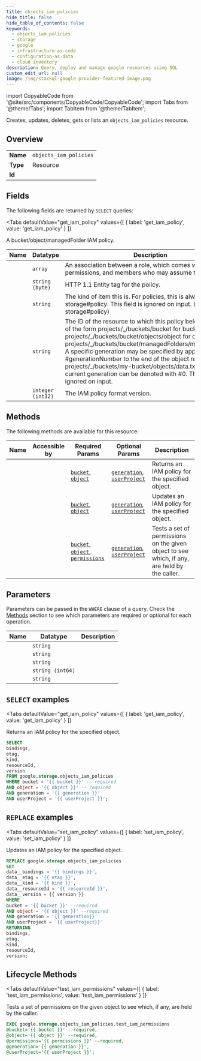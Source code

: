 ```yaml
--- 
title: objects_iam_policies
hide_title: false
hide_table_of_contents: false
keywords:
  - objects_iam_policies
  - storage
  - google
  - infrastructure-as-code
  - configuration-as-data
  - cloud inventory
description: Query, deploy and manage google resources using SQL
custom_edit_url: null
image: /img/stackql-google-provider-featured-image.png
---
```


import CopyableCode from '@site/src/components/CopyableCode/CopyableCode';
import Tabs from '@theme/Tabs';
import TabItem from '@theme/TabItem';

Creates, updates, deletes, gets or lists an <code>objects_iam_policies</code> resource.

## Overview
<table><tbody>
<tr><td><b>Name</b></td><td><code>objects_iam_policies</code></td></tr>
<tr><td><b>Type</b></td><td>Resource</td></tr>
<tr><td><b>Id</b></td><td><CopyableCode code="google.storage.objects_iam_policies" /></td></tr>
</tbody></table>

## Fields

The following fields are returned by `SELECT` queries:

<Tabs
    defaultValue="get_iam_policy"
    values={[
        { label: 'get_iam_policy', value: 'get_iam_policy' }
    ]}
>
<TabItem value="get_iam_policy">

A bucket/object/managedFolder IAM policy.

<table>
<thead>
    <tr>
    <th>Name</th>
    <th>Datatype</th>
    <th>Description</th>
    </tr>
</thead>
<tbody>
<tr>
    <td><CopyableCode code="bindings" /></td>
    <td><code>array</code></td>
    <td>An association between a role, which comes with a set of permissions, and members who may assume that role.</td>
</tr>
<tr>
    <td><CopyableCode code="etag" /></td>
    <td><code>string (byte)</code></td>
    <td>HTTP 1.1  Entity tag for the policy.</td>
</tr>
<tr>
    <td><CopyableCode code="kind" /></td>
    <td><code>string</code></td>
    <td>The kind of item this is. For policies, this is always storage#policy. This field is ignored on input. (default: storage#policy)</td>
</tr>
<tr>
    <td><CopyableCode code="resourceId" /></td>
    <td><code>string</code></td>
    <td>The ID of the resource to which this policy belongs. Will be of the form projects/_/buckets/bucket for buckets, projects/_/buckets/bucket/objects/object for objects, and projects/_/buckets/bucket/managedFolders/managedFolder. A specific generation may be specified by appending #generationNumber to the end of the object name, e.g. projects/_/buckets/my-bucket/objects/data.txt#17. The current generation can be denoted with #0. This field is ignored on input.</td>
</tr>
<tr>
    <td><CopyableCode code="version" /></td>
    <td><code>integer (int32)</code></td>
    <td>The IAM policy format version.</td>
</tr>
</tbody>
</table>
</TabItem>
</Tabs>

## Methods

The following methods are available for this resource:

<table>
<thead>
    <tr>
    <th>Name</th>
    <th>Accessible by</th>
    <th>Required Params</th>
    <th>Optional Params</th>
    <th>Description</th>
    </tr>
</thead>
<tbody>
<tr>
    <td><a href="#get_iam_policy"><CopyableCode code="get_iam_policy" /></a></td>
    <td><CopyableCode code="select" /></td>
    <td><a href="#parameter-bucket"><code>bucket</code></a>, <a href="#parameter-object"><code>object</code></a></td>
    <td><a href="#parameter-generation"><code>generation</code></a>, <a href="#parameter-userProject"><code>userProject</code></a></td>
    <td>Returns an IAM policy for the specified object.</td>
</tr>
<tr>
    <td><a href="#set_iam_policy"><CopyableCode code="set_iam_policy" /></a></td>
    <td><CopyableCode code="replace" /></td>
    <td><a href="#parameter-bucket"><code>bucket</code></a>, <a href="#parameter-object"><code>object</code></a></td>
    <td><a href="#parameter-generation"><code>generation</code></a>, <a href="#parameter-userProject"><code>userProject</code></a></td>
    <td>Updates an IAM policy for the specified object.</td>
</tr>
<tr>
    <td><a href="#test_iam_permissions"><CopyableCode code="test_iam_permissions" /></a></td>
    <td><CopyableCode code="exec" /></td>
    <td><a href="#parameter-bucket"><code>bucket</code></a>, <a href="#parameter-object"><code>object</code></a>, <a href="#parameter-permissions"><code>permissions</code></a></td>
    <td><a href="#parameter-generation"><code>generation</code></a>, <a href="#parameter-userProject"><code>userProject</code></a></td>
    <td>Tests a set of permissions on the given object to see which, if any, are held by the caller.</td>
</tr>
</tbody>
</table>

## Parameters

Parameters can be passed in the `WHERE` clause of a query. Check the [Methods](#methods) section to see which parameters are required or optional for each operation.

<table>
<thead>
    <tr>
    <th>Name</th>
    <th>Datatype</th>
    <th>Description</th>
    </tr>
</thead>
<tbody>
<tr id="parameter-bucket">
    <td><CopyableCode code="bucket" /></td>
    <td><code>string</code></td>
    <td></td>
</tr>
<tr id="parameter-object">
    <td><CopyableCode code="object" /></td>
    <td><code>string</code></td>
    <td></td>
</tr>
<tr id="parameter-permissions">
    <td><CopyableCode code="permissions" /></td>
    <td><code>string</code></td>
    <td></td>
</tr>
<tr id="parameter-generation">
    <td><CopyableCode code="generation" /></td>
    <td><code>string (int64)</code></td>
    <td></td>
</tr>
<tr id="parameter-userProject">
    <td><CopyableCode code="userProject" /></td>
    <td><code>string</code></td>
    <td></td>
</tr>
</tbody>
</table>

## `SELECT` examples

<Tabs
    defaultValue="get_iam_policy"
    values={[
        { label: 'get_iam_policy', value: 'get_iam_policy' }
    ]}
>
<TabItem value="get_iam_policy">

Returns an IAM policy for the specified object.

```sql
SELECT
bindings,
etag,
kind,
resourceId,
version
FROM google.storage.objects_iam_policies
WHERE bucket = '{{ bucket }}' -- required
AND object = '{{ object }}' -- required
AND generation = '{{ generation }}'
AND userProject = '{{ userProject }}';
```
</TabItem>
</Tabs>


## `REPLACE` examples

<Tabs
    defaultValue="set_iam_policy"
    values={[
        { label: 'set_iam_policy', value: 'set_iam_policy' }
    ]}
>
<TabItem value="set_iam_policy">

Updates an IAM policy for the specified object.

```sql
REPLACE google.storage.objects_iam_policies
SET 
data__bindings = '{{ bindings }}',
data__etag = '{{ etag }}',
data__kind = '{{ kind }}',
data__resourceId = '{{ resourceId }}',
data__version = {{ version }}
WHERE 
bucket = '{{ bucket }}' --required
AND object = '{{ object }}' --required
AND generation = '{{ generation}}'
AND userProject = '{{ userProject}}'
RETURNING
bindings,
etag,
kind,
resourceId,
version;
```
</TabItem>
</Tabs>


## Lifecycle Methods

<Tabs
    defaultValue="test_iam_permissions"
    values={[
        { label: 'test_iam_permissions', value: 'test_iam_permissions' }
    ]}
>
<TabItem value="test_iam_permissions">

Tests a set of permissions on the given object to see which, if any, are held by the caller.

```sql
EXEC google.storage.objects_iam_policies.test_iam_permissions 
@bucket='{{ bucket }}' --required, 
@object='{{ object }}' --required, 
@permissions='{{ permissions }}' --required, 
@generation='{{ generation }}', 
@userProject='{{ userProject }}';
```
</TabItem>
</Tabs>
